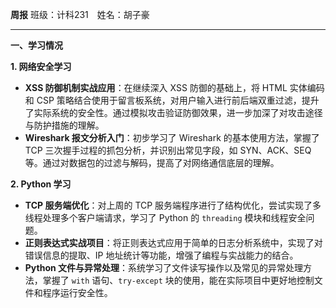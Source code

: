 **周报**
 班级：计科231 姓名：胡子豪

------

**一、学习情况**

**1. 网络安全学习**

- **XSS 防御机制实战应用**：在继续深入 XSS 防御的基础上，将 HTML 实体编码和 CSP 策略结合使用于留言板系统，对用户输入进行前后端双重过滤，提升了实际系统的安全性。通过模拟攻击验证防御效果，进一步加深了对攻击途径与防护措施的理解。
- **Wireshark 报文分析入门**：初步学习了 Wireshark 的基本使用方法，掌握了 TCP 三次握手过程的抓包分析，并识别出常见字段，如 SYN、ACK、SEQ 等。通过对数据包的过滤与解码，提高了对网络通信底层的理解。

**2. Python 学习**

- **TCP 服务端优化**：对上周的 TCP 服务端程序进行了结构优化，尝试实现了多线程处理多个客户端请求，学习了 Python 的 `threading` 模块和线程安全问题。
- **正则表达式实战项目**：将正则表达式应用于简单的日志分析系统中，实现了对错误信息的提取、IP 地址统计等功能，增强了编程与实战能力的结合。
- **Python 文件与异常处理**：系统学习了文件读写操作以及常见的异常处理方法，掌握了 `with` 语句、`try-except` 块的使用，能在实际项目中更好地控制文件和程序运行安全性。